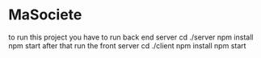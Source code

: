 # MaSociete
to run this project 
you have to run back end server
cd ./server
npm install
npm start
after that run the front server
cd ./client
npm install
npm start 
